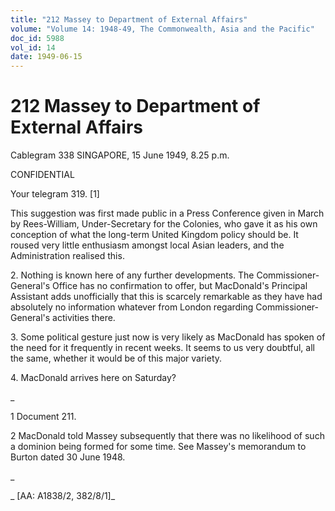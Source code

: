 ```yaml
---
title: "212 Massey to Department of External Affairs"
volume: "Volume 14: 1948-49, The Commonwealth, Asia and the Pacific"
doc_id: 5988
vol_id: 14
date: 1949-06-15
---
```


# 212 Massey to Department of External Affairs

Cablegram 338 SINGAPORE, 15 June 1949, 8.25 p.m.

CONFIDENTIAL

Your telegram 319. [1]

This suggestion was first made public in a Press Conference given in March by Rees-William, Under-Secretary for the Colonies, who gave it as his own conception of what the long-term United Kingdom policy should be. It roused very little enthusiasm amongst local Asian leaders, and the Administration realised this.

2\. Nothing is known here of any further developments. The Commissioner-General's Office has no confirmation to offer, but MacDonald's Principal Assistant adds unofficially that this is scarcely remarkable as they have had absolutely no information whatever from London regarding Commissioner-General's activities there.

3\. Some political gesture just now is very likely as MacDonald has spoken of the need for it frequently in recent weeks. It seems to us very doubtful, all the same, whether it would be of this major variety.

4\. MacDonald arrives here on Saturday?

_

1 Document 211.

2 MacDonald told Massey subsequently that there was no likelihood of such a dominion being formed for some time. See Massey's memorandum to Burton dated 30 June 1948.

_

_ [AA: A1838/2, 382/8/1]_
